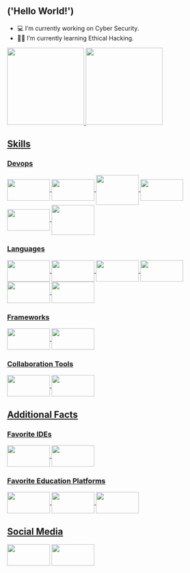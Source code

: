 

## ('Hello World!')

- 💻 I’m currently working on Cyber Security.
- 👨‍🎓 I’m currently learning Ethical Hacking.

<div>
  <a href="https://github.com/caue-cvl">
  <img height="180em" src="https://github-readme-stats.vercel.app/api?username=caue-cvl&show_icons=true&theme=dark&include_all_commits=true&count_private=true"/>
  <img height="180em" src="https://github-readme-stats.vercel.app/api/top-langs/?username=caue-cvl&layout=compact&langs_count=7&theme=dark"/>
</div>
  
## Skills
  
### Devops
  
<div style="display: inline_block">
  <img align="center" height="50" width="100" src="https://icongr.am/devicon/amazonwebservices-original.svg?size=148&color=currentColor"/>
  <img align="center" height="50" width="100" src="https://icongr.am/devicon/debian-original.svg?size=148&color=7952b3"/>
  <img align="center" height="70" width="100" src="https://icongr.am/devicon/docker-original.svg?size=148&color=7952b3"/>
  <img align="center" height="50" width="100" src="https://icongr.am/simple/grafana.svg?size=148&color=ff5900"/>
  <img align="center" height="50" width="100" src="https://icongr.am/simple/jenkins.svg?size=148&color=ffffff"/>
  <img align="center" height="70" width="100" src="https://icongr.am/simple/vmware.svg?size=148&color=858585"/>
</div>  
  
### Languages
  
<div style="display: inline_block"> 
  <img align="center" height="50" width="100" src="https://icongr.am/devicon/css3-original.svg?size=148&color=7952b3"/>
  <img align="center" height="50" width="100" src="https://icongr.am/devicon/html5-original.svg?size=148&color=7952b3"/>
  <img align="center" height="50" width="100" src="https://icongr.am/devicon/javascript-original.svg?size=148&color=7952b3"/>
  <img align="center" height="50" width="100" src="https://icongr.am/devicon/react-original.svg?size=148&color=currentColor"/>
  <img align="center" height="50" width="100" src="https://icongr.am/devicon/python-original.svg?size=148&color=000000"/>
  <img align="center" height="50" width="100" src="https://icongr.am/devicon/csharp-original.svg?size=148&color=ffffff"/>
</div>
  
### Frameworks  
  
<div style="display: inline_block"> 
  <img align="center" height="50" width="100" src="https://icongr.am/devicon/bootstrap-plain.svg?size=148&color=7952b3"/>
  <img align="center" height="50" width="100" src="https://icongr.am/simple/codeigniter.svg?size=148&color=EE4323"/>
</div> 

### Collaboration Tools
  
<div style="display: inline_block">   
    <img align="center" height="50" width="100" src="https://icongr.am/simple/atlassian.svg?size=148&color=2684FF"/>
   <img align="center" height="50" width="100" src="https://icongr.am/simple/microsoftoffice.svg?size=148&color=EC3900"/>
</div>
  
## Additional Facts  
   
### Favorite IDEs  
  
<div style="display: inline_block">  
  <img align="center" height="50" width="100" src="https://icongr.am/simple/sublimetext.svg?size=148&color=DB890F"/>
  <img align="center" height="50" width="100" src="https://icongr.am/simple/visualstudiocode.svg?size=148&color=45AFF3"/>      
</div>  
    
### Favorite Education Platforms
  
<div style="display: inline_block">  
  <img align="center" height="50" width="100" src="https://icongr.am/simple/youtube.svg?size=148&color=fe0000"/>
  <img align="center" height="50" width="100" src="https://icongr.am/simple/freecodecamp.svg?size=148&color=ffffff"/>  
  <img align="center" height="50" width="100" src="https://icongr.am/simple/udemy.svg?size=148&color=EC5252"/>    
</div>    
  
## Social Media

<div style="display: inline_block">  
  <a href=https://www.instagram.com/caue_cvl><img align="center" height="50" width="100" src="https://icongr.am/simple/instagram.svg?size=148&color=E4405F"/></a>
  <a href=https://www.linkedin.com/in/caue-cavaliere><img align="center" height="50" width="100" src="https://icongr.am/simple/linkedin.svg?size=148&color=0077B5"/></a>
</div>
